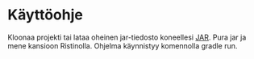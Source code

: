 # Käyttöohje

Kloonaa projekti tai lataa oheinen jar-tiedosto koneellesi [JAR](https://github.com/marinellalaaksonen/TopologinenRistinolla/blob/master/Dokumentaatio/4e79ba92.png). Pura jar ja mene kansioon Ristinolla. Ohjelma käynnistyy komennolla gradle run.
